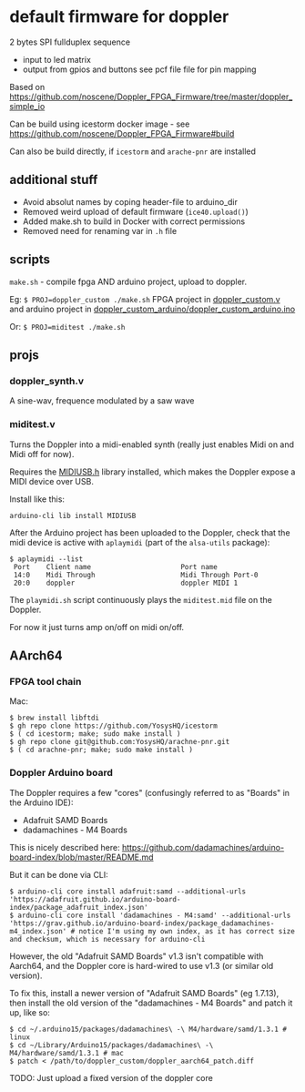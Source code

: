 # default firmware for doppler
 2 bytes SPI fullduplex sequence
- input to led matrix
- output from gpios and buttons see pcf file file for pin mapping

Based on https://github.com/noscene/Doppler_FPGA_Firmware/tree/master/doppler_simple_io

Can be build using icestorm docker image - see https://github.com/noscene/Doppler_FPGA_Firmware#build

Can also be build directly, if `icestorm` and `arache-pnr` are installed

## additional stuff
- Avoid absolut names by coping header-file to arduino_dir
- Removed weird upload of default firmware (`ice40.upload()`)
- Added make.sh to build in Docker with correct permissions
- Removed need for renaming var in `.h` file

## scripts
`make.sh` - compile fpga AND arduino project, upload to doppler.

Eg: `$ PROJ=doppler_custom ./make.sh` FPGA project in [doppler_custom.v](doppler_custom.v) and
arduino project in [doppler_custom_arduino/doppler_custom_arduino.ino](doppler_custom_arduino/doppler_custom_arduino.ino)

Or: `$ PROJ=miditest ./make.sh`


## projs

### doppler_synth.v

A sine-wav, frequence modulated by a saw wave

### miditest.v

Turns the Doppler into a midi-enabled synth (really just enables Midi on and Midi off for now).

Requires the [MIDIUSB.h](https://www.arduinolibraries.info/libraries/midiusb) library installed, which makes the Doppler expose a MIDI device over USB.

Install like this:

```
arduino-cli lib install MIDIUSB
```


After the Arduino project has been uploaded to the Doppler, check that the midi device is active with `aplaymidi` (part of the `alsa-utils` package):

```
$ aplaymidi --list
 Port    Client name                      Port name
 14:0    Midi Through                     Midi Through Port-0
 20:0    doppler                          doppler MIDI 1
 ```

The `playmidi.sh` script continuously plays the `miditest.mid` file on the 
Doppler.

For now it just turns amp on/off on midi on/off.

## AArch64

### FPGA tool chain

Mac: 

```
$ brew install libftdi
$ gh repo clone https://github.com/YosysHQ/icestorm
$ ( cd icestorm; make; sudo make install )
$ gh repo clone git@github.com:YosysHQ/arachne-pnr.git
$ ( cd arachne-pnr; make; sudo make install )
```

### Doppler Arduino board

The Doppler requires a few "cores" (confusingly referred to as "Boards" in 
the Arduino IDE):
- Adafruit SAMD Boards
- dadamachines - M4 Boards

This is nicely described here: 
https://github.com/dadamachines/arduino-board-index/blob/master/README.md

But it can be done via CLI:
```
$ arduino-cli core install adafruit:samd --additional-urls 'https://adafruit.github.io/arduino-board-index/package_adafruit_index.json'
$ arduino-cli core install 'dadamachines - M4:samd' --additional-urls 'https://grav.github.io/arduino-board-index/package_dadamachines-m4_index.json' # notice I'm using my own index, as it has correct size and checksum, which is necessary for arduino-cli
```

However, the old "Adafruit SAMD Boards" v1.3 isn't compatible with Aarch64, and 
the Doppler core is hard-wired to use v1.3 (or similar old version).

To fix this, install a newer version of "Adafruit SAMD Boards" (eg 1.7.13), then install the old version of the "dadamachines - M4 Boards" and patch it up, like so:

```
$ cd ~/.arduino15/packages/dadamachines\ -\ M4/hardware/samd/1.3.1 # linux
$ cd ~/Library/Arduino15/packages/dadamachines\ -\ M4/hardware/samd/1.3.1 # mac
$ patch < /path/to/doppler_custom/doppler_aarch64_patch.diff
```

TODO: Just upload a fixed version of the doppler core

